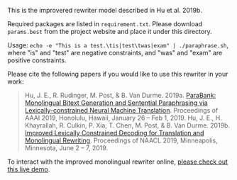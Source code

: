 This is the improvered rewriter model described in Hu et al. 2019b.

Required packages are listed in `requirement.txt`. Please download `params.best` from the project website and place it under this directory.

Usage: `echo -e "This is a test.\tis|test\twas|exam" | ./paraphrase.sh`, where "is" and "test" are negative constraints, and "was" and "exam" are positive constraints.

Please cite the following papers if you would like to use this rewriter in your work:

> Hu, J. E., R. Rudinger, M. Post, & B. Van Durme. 2019a. [ParaBank: Monolingual Bitext Generation and Sentential Paraphrasing via Lexically-constrained Neural Machine Translation](http://aaai.org/Papers/AAAI/2019/AAAI-HuJ.4052.pdf). Proceedings of AAAI 2019, Honolulu, Hawaii, January 26 – Feb 1, 2019.
> Hu, J. E., H. Khayrallah, R. Culkin, P. Xia, T. Chen, M. Post, & B. Van Durme. 2019b. [Improved Lexically Constrained Decoding for Translation and Monolingual Rewriting](TBD). Proceedings of NAACL 2019, Minneapolis, Minnesota, June 2 – 7, 2019.


To interact with the improved monolingual rewriter online, [please check out this live demo](http://cs.jhu.edu/~vandurme/pbr-1b-demo).
